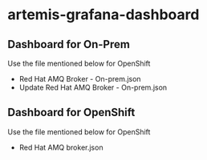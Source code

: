 # artemis-grafana-dashboard


## Dashboard for On-Prem
Use the file mentioned below for OpenShift
 - Red Hat AMQ Broker - On-prem.json
 - Update Red Hat AMQ Broker - On-prem.json

## Dashboard for OpenShift
Use the file mentioned below for OpenShift
 - Red Hat AMQ broker.json
